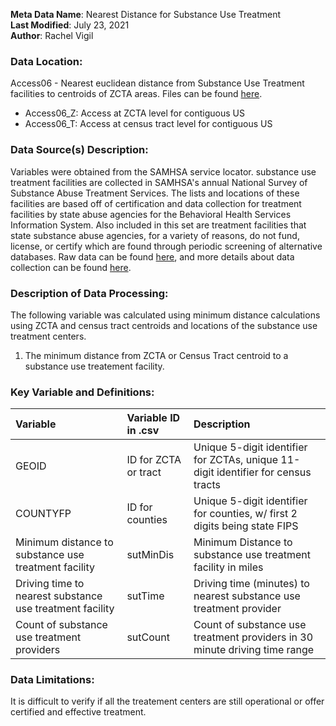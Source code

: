 **Meta Data Name**: Nearest Distance for Substance Use Treatment   
**Last Modified**: July 23, 2021  
**Author**: Rachel Vigil  

### Data Location: 
Access06 - Nearest euclidean distance from Substance Use Treatment facilities to centroids of ZCTA areas. Files can be found [here](https://github.com/GeoDaCenter/opioid-policy-scan/tree/master/data_final).
* Access06_Z: Access at ZCTA level for contiguous US
* Access06_T: Access at census tract level for contiguous US


### Data Source(s) Description:  
Variables were obtained from the SAMHSA service locator. substance use treatment facilities are collected in SAMHSA's annual National Survey of Substance Abuse Treatment Services. The lists and locations of these facilities are based off of certification and data collection for treatment facilities by state abuse agencies for the Behavioral Health Services Information System. Also included in this set are treatment facilities that state substance abuse agencies, for a variety of reasons, do not fund, license, or certify which are found through periodic screening of alternative databases. Raw data can be found [here](https://findtreatment.samhsa.gov/locator), and more details about data collection can be found [here](https://www.samhsa.gov/data/data-we-collect/n-ssats-national-survey-substance-abuse-treatment-services).


### Description of Data Processing: 
The following variable was calculated using minimum distance calculations using ZCTA and census tract centroids and locations of the substance use treatment centers.
 1. The minimum distance from ZCTA or Census Tract centroid to a substance use treatement facility.

### Key Variable and Definitions:
| Variable | Variable ID in .csv | Description |
|:---------|:--------------------|:------------|
| GEOID | ID for ZCTA or tract | Unique 5-digit identifier for ZCTAs, unique 11-digit identifier for census tracts | 
| COUNTYFP | ID for counties | Unique 5-digit identifier for counties, w/ first 2 digits being state FIPS |
| Minimum distance to substance use treatment facility | sutMinDis |Minimum Distance to substance use treatment facility in miles|
| Driving time to nearest substance use treatment facility | sutTime | Driving time (minutes) to nearest substance use treatment provider |
| Count of substance use treatment providers | sutCount | Count of substance use treatment providers in 30 minute driving time range |

### Data Limitations:
It is difficult to verify if all the treatement centers are still operational or offer certified and effective treatment. 
